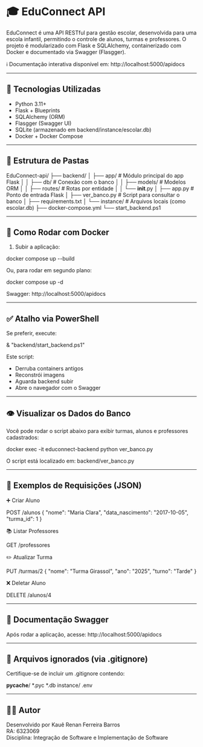 # 🎓 EduConnect API

EduConnect é uma API RESTful para gestão escolar, desenvolvida para uma escola infantil, permitindo o controle de alunos, turmas e professores. O projeto é modularizado com Flask e SQLAlchemy, containerizado com Docker e documentado via Swagger (Flasgger).

ℹ️ Documentação interativa disponível em: http://localhost:5000/apidocs

---

## 🚀 Tecnologias Utilizadas

- Python 3.11+
- Flask + Blueprints
- SQLAlchemy (ORM)
- Flasgger (Swagger UI)
- SQLite (armazenado em backend/instance/escolar.db)
- Docker + Docker Compose

---

## 🧱 Estrutura de Pastas

EduConnect-api/
├── backend/
│   ├── app/                  # Módulo principal do app Flask
│   │   ├── db/               # Conexão com o banco
│   │   ├── models/           # Modelos ORM
│   │   ├── routes/           # Rotas por entidade
│   │   └── __init__.py
│   ├── app.py                # Ponto de entrada Flask
│   ├── ver_banco.py          # Script para consultar o banco
│   ├── requirements.txt
│   └── instance/             # Arquivos locais (como escolar.db)
├── docker-compose.yml
└── start_backend.ps1

---

## 🐳 Como Rodar com Docker

1. Subir a aplicação:

docker compose up --build

Ou, para rodar em segundo plano:

docker compose up -d

Swagger: http://localhost:5000/apidocs

---

## ✅ Atalho via PowerShell

Se preferir, execute:

& "backend/start_backend.ps1"

Este script:
- Derruba containers antigos
- Reconstrói imagens
- Aguarda backend subir
- Abre o navegador com o Swagger

---

## 👁️ Visualizar os Dados do Banco

Você pode rodar o script abaixo para exibir turmas, alunos e professores cadastrados:

docker exec -it educonnect-backend python ver_banco.py

O script está localizado em: backend/ver_banco.py

---

## 🔄 Exemplos de Requisições (JSON)

➕ Criar Aluno

POST /alunos
{
  "nome": "Maria Clara",
  "data_nascimento": "2017-10-05",
  "turma_id": 1
}

📚 Listar Professores

GET /professores

✏️ Atualizar Turma

PUT /turmas/2
{
  "nome": "Turma Girassol",
  "ano": "2025",
  "turno": "Tarde"
}

❌ Deletar Aluno

DELETE /alunos/4

---

## 📖 Documentação Swagger

Após rodar a aplicação, acesse:
http://localhost:5000/apidocs

---

## 🚫 Arquivos ignorados (via .gitignore)

Certifique-se de incluir um .gitignore contendo:

__pycache__/
*.pyc
*.db
instance/
.env

---

## 👨‍💻 Autor

Desenvolvido por Kauê Renan Ferreira Barros  
RA: 6323069  
Disciplina: Integração de Software e Implementação de Software